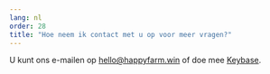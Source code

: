```yaml
---
lang: nl
order: 28
title: "Hoe neem ik contact met u op voor meer vragen?"
---
```


U kunt ons e-mailen op [hello@happyfarm.win](mailto:hello@happyfarm.win) of doe mee [Keybase](https://keybase.io/team/chia_network.public).
